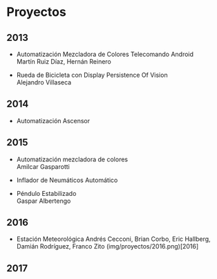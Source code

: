 

# Proyectos 

## 2013 
* Automatización Mezcladora de Colores Telecomando Android  
  Martín Ruiz Díaz, Hernán Reinero
  
* Rueda de Bicicleta con Display Persistence Of Vision      	
  Alejandro Villaseca 
  
## 2014 
* Automatización Ascensor 	

## 2015 
* Automatización mezcladora de colores  
  Amilcar Gasparotti  

* Inflador de Neumáticos Automático  

* Péndulo Estabilizado  
  Gaspar Albertengo
  
## 2016 
* Estación Meteorológica 
  Andrés Cecconi, Brian Corbo, Eric Hallberg, Damián Rodríguez, Franco Zito
 (img/proyectos/2016.png)[2016]

## 2017
